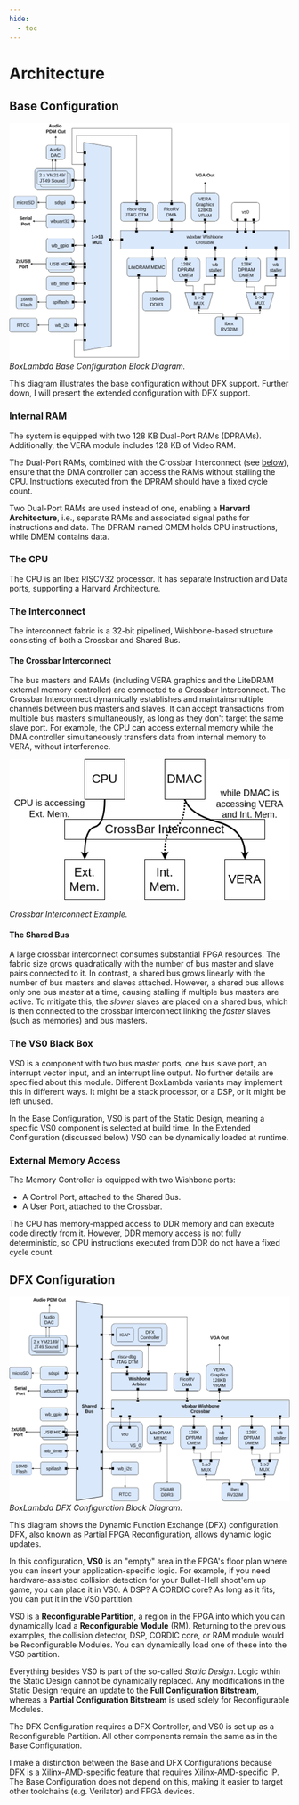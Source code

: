 ```yaml
---
hide:
  - toc
---
```


# Architecture

## Base Configuration

![Base Configuration Block Diagram](assets/Arch_Diagram_NoDFX.png)
*BoxLambda Base Configuration Block Diagram.*

This diagram illustrates the base configuration without DFX support. Further down, I will present the extended configuration with DFX support.

### Internal RAM

The system is equipped with two 128 KB Dual-Port RAMs (DPRAMs). Additionally, the VERA module includes 128 KB of Video RAM.

The Dual-Port RAMs, combined with the Crossbar Interconnect (see [below](#the-crossbar-interconnect)), ensure that the DMA controller can access the RAMs without stalling the CPU. Instructions executed from the DPRAM should have a fixed cycle count.

Two Dual-Port RAMs are used instead of one, enabling a **Harvard Architecture**, i.e., separate RAMs and associated signal paths for instructions and data. The DPRAM named CMEM holds CPU instructions, while DMEM contains data.

### The CPU

The CPU is an Ibex RISCV32 processor. It has separate Instruction and Data ports, supporting a Harvard Architecture.

### The Interconnect

The interconnect fabric is a 32-bit pipelined, Wishbone-based structure consisting of both a Crossbar and Shared Bus.

#### The Crossbar Interconnect

The bus masters and RAMs (including VERA graphics and the LiteDRAM external memory controller) are connected to a Crossbar Interconnect. The Crossbar Interconnect dynamically establishes and maintainsmultiple channels between bus masters and slaves. It can accept transactions from multiple bus masters simultaneously, as long as they don't target the same slave port. For example, the CPU can access external memory while the DMA controller simultaneously transfers data from internal memory to VERA, without interference.

![Crossbar Example](assets/CrossBarExample.png)

*Crossbar Interconnect Example.*

#### The Shared Bus

A large crossbar interconnect consumes substantial FPGA resources. The fabric size grows quadratically with the number of bus master and slave pairs connected to it. In contrast, a shared bus grows linearly with the number of bus masters and slaves attached. However, a shared bus allows only one bus master at a time, causing stalling if multiple bus masters are active. To mitigate this, the *slower* slaves are placed on a shared bus, which is then connected to the crossbar interconnect linking the *faster* slaves (such as memories) and bus masters.

### The VS0 Black Box

VS0 is a component with two bus master ports, one bus slave port, an interrupt vector input, and an interrupt line output. No further details are specified about this module. Different BoxLambda variants may implement this in different ways. It might be a stack processor, or a DSP, or it might be left unused.

In the Base Configuration, VS0 is part of the Static Design, meaning a specific VS0 component is selected at build time. In the Extended Configuration (discussed below) VS0 can be dynamically loaded at runtime.

### External Memory Access

The Memory Controller is equipped with two Wishbone ports:

- A Control Port, attached to the Shared Bus.
- A User Port, attached to the Crossbar.

The CPU has memory-mapped access to DDR memory and can execute code directly from it. However, DDR memory access is not fully deterministic, so CPU instructions executed from DDR do not have a fixed cycle count.

## DFX Configuration

![DFX Configuration Block Diagram](assets/Arch_Diagram_DFX.png)
*BoxLambda DFX Configuration Block Diagram.*

This diagram shows the Dynamic Function Exchange (DFX) configuration. DFX, also known as Partial FPGA Reconfiguration, allows dynamic logic updates.

In this configuration, **VS0** is an "empty" area in the FPGA's floor plan where you can insert your application-specific logic. For example, if you need hardware-assisted collision detection for your Bullet-Hell shoot'em up game, you can place it in VS0. A DSP? A CORDIC core? As long as it fits, you can put it in the VS0 partition.

VS0 is a **Reconfigurable Partition**, a region in the FPGA into which you can dynamically load a **Reconfigurable Module** (RM). Returning to the previous examples, the collision detector, DSP, CORDIC core, or RAM module would be Reconfigurable Modules. You can dynamically load one of these into the VS0 partition.

Everything besides VS0 is part of the so-called *Static Design*. Logic wthin the Static Design cannot be dynamically replaced. Any modifications in the Static Design require an update to the **Full Configuration Bitstream**, whereas a **Partial Configuration Bitstream** is used solely for Reconfigurable Modules.

The DFX Configuration requires a DFX Controller, and VS0 is set up as a Reconfigurable Partition. All other components remain the same as in the Base Configuration.

I make a distinction between the Base and DFX Configurations because DFX is a Xilinx-AMD-specific feature that requires Xilinx-AMD-specific IP. The Base Configuration does not depend on this, making it easier to target other toolchains (e.g. Verilator) and FPGA devices.
